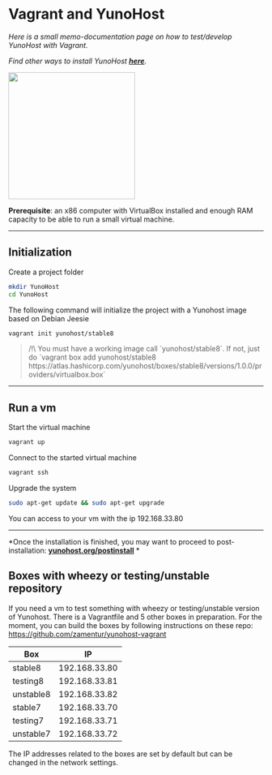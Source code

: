 # Vagrant and YunoHost

*Here is a small memo-documentation page on how to test/develop YunoHost with Vagrant.*

*Find other ways to install YunoHost **[here](/install)**.*

<img src="https://yunohost.org/images/vagrant.png" width=250>

**Prerequisite**: an x86 computer with VirtualBox installed and enough RAM capacity to be able to run a small virtual machine.

---

## Initialization

Create a project folder
```bash
mkdir YunoHost
cd YunoHost
```

The following command will initialize the project with a Yunohost image based on Debian Jeesie
```bash
vagrant init yunohost/stable8
```
<blockquote>
<span class="text-warning">/!\</span> You must have a working image call `yunohost/stable8`. If not, just do 
`vagrant box add yunohost/stable8 https://atlas.hashicorp.com/yunohost/boxes/stable8/versions/1.0.0/providers/virtualbox.box`
</blockquote>

---

## Run a vm

Start the virtual machine
```bash
vagrant up
```

Connect to the started virtual machine
```bash
vagrant ssh
```

Upgrade the system
```bash
sudo apt-get update && sudo apt-get upgrade
```

You can access to your vm with the ip 192.168.33.80

---

*Once the installation is finished, you may want to proceed to post-installation: **[yunohost.org/postinstall](/postinstall)** *


## Boxes with wheezy or testing/unstable repository

If you need a vm to test something with wheezy or testing/unstable version of Yunohost. There is a Vagrantfile and 5 other boxes in preparation. For the moment, you can build the boxes by following instructions on these repo: https://github.com/zamentur/yunohost-vagrant

| Box | IP | 
| --- | --- | 
| stable8 | 192.168.33.80 |
| testing8 | 192.168.33.81 |
| unstable8 | 192.168.33.82 |
| stable7 | 192.168.33.70 |
| testing7 | 192.168.33.71 |
| unstable7 | 192.168.33.72 |

The IP addresses related to the boxes are set by default but can be changed in the network settings. 